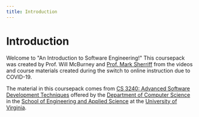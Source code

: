 ```yaml
---
title: Introduction
---
```


# Introduction

Welcome to "An Introduction to Software Engineering!"  This coursepack was created by Prof. Will McBurney and [Prof. Mark Sherriff](http://marksherriff.com) from the videos and course materials created during the switch to online instruction due to COVID-19.  

The material in this coursepack comes from [CS 3240: Advanced Software Development Techniques](http://cs3240.cs.virginia.edu) offered by the [Department of Computer Science](https://engineering.virginia.edu/departments/computer-science) in the [School of Engineering and Applied Science](https://engineering.virginia.edu/) at the [University of Virginia](http://www.virginia.edu).

